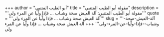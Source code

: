 +++
author = "أبو الطيب المتنبي"
title = "مقولة أبو الطيب المتنبي"
description = '''مقولة أبو الطيب المتنبي: آلة العيش صحة وشباب ... فإذا ولَّيا عن المرء ولى'''
quote = '''آلة العيش صحة وشباب ... فإذا ولَّيا عن المرء ولى'''
slug = '''آلة-العيش-صحة-وشباب--فإذا-ولَّيا-عن-المرء-ولى'''
+++
آلة العيش صحة وشباب ... فإذا ولَّيا عن المرء ولى
